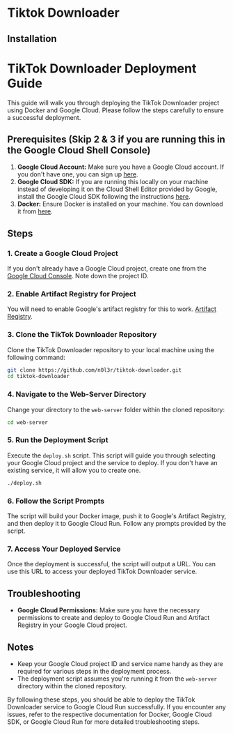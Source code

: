<h1 style="align: center;">Tiktok Downloader</h1>

<h2>Installation</h2>

# TikTok Downloader Deployment Guide

This guide will walk you through deploying the TikTok Downloader project using Docker and Google Cloud. Please follow the steps carefully to ensure a successful deployment.

## Prerequisites (Skip 2 & 3 if you are running this in the Google Cloud Shell Console)
1. **Google Cloud Account:** Make sure you have a Google Cloud account. If you don't have one, you can sign up [here](https://cloud.google.com/).
2. **Google Cloud SDK:** If you are running this locally on your machine instead of developing it on the Cloud Shell Editor provided by Google, install the Google Cloud SDK following the instructions [here](https://cloud.google.com/sdk/docs/install).
3. **Docker:** Ensure Docker is installed on your machine. You can download it from [here](https://www.docker.com/products/docker-desktop).

## Steps

### 1. Create a Google Cloud Project
If you don't already have a Google Cloud project, create one from the [Google Cloud Console](https://console.cloud.google.com/). Note down the project ID.

### 2. Enable Artifact Registry for Project
You will need to enable Google's artifact registry for this to work. [Artifact Registry](https://cloud.google.com/artifact-registry).

### 3. Clone the TikTok Downloader Repository
Clone the TikTok Downloader repository to your local machine using the following command:
```bash
git clone https://github.com/n0l3r/tiktok-downloader.git
cd tiktok-downloader
```

### 4. Navigate to the Web-Server Directory
Change your directory to the `web-server` folder within the cloned repository:
```bash
cd web-server
```

### 5. Run the Deployment Script
Execute the `deploy.sh` script. This script will guide you through selecting your Google Cloud project and the service to deploy. If you don't have an existing service, it will allow you to create one.
```bash
./deploy.sh
```

### 6. Follow the Script Prompts
The script will build your Docker image, push it to Google's Artifact Registry, and then deploy it to Google Cloud Run. Follow any prompts provided by the script.

### 7. Access Your Deployed Service
Once the deployment is successful, the script will output a URL. You can use this URL to access your deployed TikTok Downloader service.

## Troubleshooting
- **Google Cloud Permissions:** Make sure you have the necessary permissions to create and deploy to Google Cloud Run and Artifact Registry in your Google Cloud project.


## Notes
- Keep your Google Cloud project ID and service name handy as they are required for various steps in the deployment process.
- The deployment script assumes you're running it from the `web-server` directory within the cloned repository.

By following these steps, you should be able to deploy the TikTok Downloader service to Google Cloud Run successfully. If you encounter any issues, refer to the respective documentation for Docker, Google Cloud SDK, or Google Cloud Run for more detailed troubleshooting steps.
